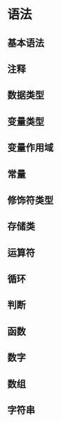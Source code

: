 # 语法

## 基本语法

## 注释

## 数据类型

## 变量类型

## 变量作用域

## 常量

## 修饰符类型

## 存储类

## 运算符

## 循环

## 判断

## 函数

## 数字

## 数组

## 字符串

